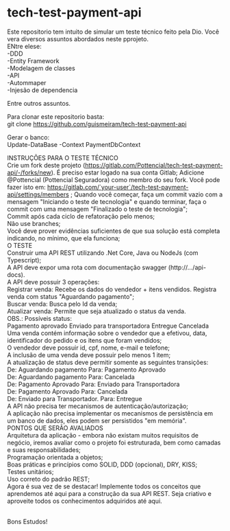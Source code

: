 # tech-test-payment-api

Este repositorio tem intuito de simular um teste técnico feito pela Dio. Você vera diversos assuntos abordados neste pprojeto.<br>
ENtre elese:<br>
-DDD<br>
-Entity Framework<br>
-Modelagem de classes<br>
-API<br>
-Autommaper<br>
-Injesão de dependencia<br>

Entre outros assuntos.<br>


Para clonar este repositorio basta:<br>
git clone https://github.com/guismeiram/tech-test-payment-api<br>

Gerar o banco:<br>
Update-DataBase -Context PaymentDbContext<br>


INSTRUÇÕES PARA O TESTE TÉCNICO<br>
Crie um fork deste projeto (https://gitlab.com/Pottencial/tech-test-payment-api/-/forks/new). É preciso estar logado na sua conta Gitlab;
Adicione @Pottencial (Pottencial Seguradora) como membro do seu fork. Você pode fazer isto em: https://gitlab.com/`your-user`/tech-test-payment-api/settings/members ;
Quando você começar, faça um commit vazio com a mensagem "Iniciando o teste de tecnologia" e quando terminar, faça o commit com uma mensagem "Finalizado o teste de tecnologia";<br>
Commit após cada ciclo de refatoração pelo menos;<br>
Não use branches;<br>
Você deve prover evidências suficientes de que sua solução está completa indicando, no mínimo, que ela funciona;<br>
O TESTE<br>
Construir uma API REST utilizando .Net Core, Java ou NodeJs (com Typescript);<br>
A API deve expor uma rota com documentação swagger (http://.../api-docs).<br>
A API deve possuir 3 operações:<br>
Registrar venda: Recebe os dados do vendedor + itens vendidos. Registra venda com status "Aguardando pagamento";<br>
Buscar venda: Busca pelo Id da venda;<br>
Atualizar venda: Permite que seja atualizado o status da venda.<br>
OBS.: Possíveis status: <br>
Pagamento aprovado	Enviado para transportadora	Entregue	Cancelada<br>
Uma venda contém informação sobre o vendedor que a efetivou, data, identificador do pedido e os itens que foram vendidos;<br>
O vendedor deve possuir id, cpf, nome, e-mail e telefone;<br>
A inclusão de uma venda deve possuir pelo menos 1 item;<br>
A atualização de status deve permitir somente as seguintes transições:<br>
De: Aguardando pagamento  Para: Pagamento Aprovado<br>
De: Aguardando pagamento   Para: Cancelada<br>
De: Pagamento Aprovado    Para: Enviado para Transportadora<br>
De: Pagamento Aprovado   Para: Cancelada<br>
De: Enviado para Transportador. Para: Entregue<br>
A API não precisa ter mecanismos de autenticação/autorização;<br>
A aplicação não precisa implementar os mecanismos de persistência em um banco de dados, eles podem ser persistidos "em memória".<br>
PONTOS QUE SERÃO AVALIADOS<br>
Arquitetura da aplicação - embora não existam muitos requisitos de negócio, iremos avaliar como o projeto foi estruturada, bem como camadas e suas responsabilidades;<br>
Programação orientada a objetos;<br>
Boas práticas e princípios como SOLID, DDD (opcional), DRY, KISS;<br>
Testes unitários;<br>
Uso correto do padrão REST;<br>
Agora é sua vez de se destacar! Implemente todos os conceitos que aprendemos até aqui para a construção da sua API REST. Seja criativo e aproveite todos os conhecimentos adquiridos até aqui. <br><br>

Bons Estudos! 
